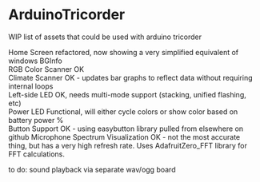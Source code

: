 # ArduinoTricorder
WIP list of assets that could be used with arduino tricorder 

Home Screen           refactored, now showing a very simplified equivalent of windows BGInfo<br/>
RGB Color Scanner     OK<br/>
Climate Scanner		    OK - updates bar graphs to reflect data without requiring internal loops<br/>
Left-side LED         OK, needs multi-mode support (stacking, unified flashing, etc)<br/>
Power LED             Functional, will either cycle colors or show color based on battery power %<br/>
Button Support        OK - using easybutton library pulled from elsewhere on github
Microphone Spectrum 
Visualization         OK - not the most accurate thing, but has a very high refresh rate.  Uses AdafruitZero_FFT library for FFT calculations.<br/>

to do:
sound playback via separate wav/ogg board
